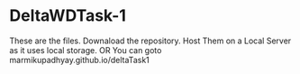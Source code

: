 # DeltaWDTask-1
These are the files.
Downaload the repository.
Host Them on a Local Server as it uses local storage.
OR
You can goto marmikupadhyay.github.io/deltaTask1
